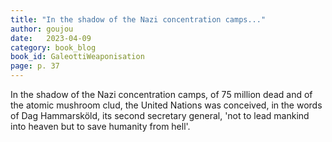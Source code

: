```yaml
---
title: "In the shadow of the Nazi concentration camps..."
author: goujou
date:   2023-04-09
category: book_blog
book_id: GaleottiWeaponisation
page: p. 37
---
```

In the shadow of the Nazi concentration camps, of 75 million dead and of the atomic mushroom clud, the United Nations was conceived, in the words of Dag Hammarsköld, its second secretary general, 'not to lead mankind into heaven but to save humanity from hell'.

